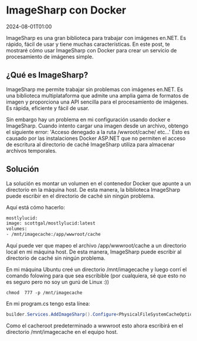 # ImageSharp con Docker

<datetime class="hidden">2024-08-01T01:00</datetime>

<!--category-- Docker, ImageSharp -->
ImageSharp es una gran biblioteca para trabajar con imágenes en.NET. Es rápido, fácil de usar y tiene muchas características. En este post, te mostraré cómo usar ImageSharp con Docker para crear un servicio de procesamiento de imágenes simple.

## ¿Qué es ImageSharp?

ImageSharp me permite trabajar sin problemas con imágenes en.NET. Es una biblioteca multiplataforma que admite una amplia gama de formatos de imagen y proporciona una API sencilla para el procesamiento de imágenes. Es rápida, eficiente y fácil de usar.

Sin embargo hay un problema en mi configuración usando docker e ImageSharp. Cuando intento cargar una imagen desde un archivo, obtengo el siguiente error:
'Acceso denegado a la ruta /wwroot/cache/ etc...'
Esto es causado por las instalaciones Docker ASP.NET que no permiten el acceso de escritura al directorio de caché ImageSharp utiliza para almacenar archivos temporales.

## Solución

La solución es montar un volumen en el contenedor Docker que apunte a un directorio en la máquina host. De esta manera, la biblioteca ImageSharp puede escribir en el directorio de caché sin ningún problema.

Aquí está cómo hacerlo:

```dockerfile
mostlylucid:
image: scottgal/mostlylucid:latest
volumes:
- /mnt/imagecache:/app/wwwroot/cache
```

Aquí puede ver que mapeo el archivo /app/wwwroot/cache a un directorio local en mi máquina host. De esta manera, ImageSharp puede escribir al directorio de caché sin ningún problema.

En mi máquina Ubuntu creé un directorio /mnt/imagecache y luego corrí el comando folowing para que sea escribible (por cualquiera, sé que esto no es seguro pero no soy un gurú de Linux :))

```shell
chmod  777 -p /mnt/imagecache
```

En mi program.cs tengo esta línea:

```csharp
builder.Services.AddImageSharp().Configure<PhysicalFileSystemCacheOptions>(options => options.CacheFolder = "cache");
```

Como el cacheroot predeterminado a wwwroot esto ahora escribirá en el directorio /mnt/imagecache en el equipo host.
